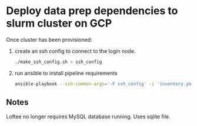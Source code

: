 # Deploy data prep dependencies to slurm cluster on GCP

Once cluster has been provisioned:
1. create an ssh config to connect to the login node.
    ```sh
    ./make_ssh_config.sh > ssh_config
    ```
1. run ansible to install pipeline requirements
    ```sh
    ansible-playbook --ssh-common-args='-F ssh_config' -i 'inventory.yml' playbook.yml
    ```

## Notes

Loftee no longer requires MySQL database running.  Uses sqlite file.
